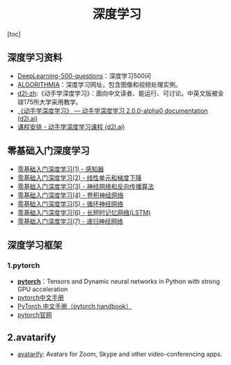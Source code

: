 <h1 align="center">深度学习</h1>

[toc]

## 深度学习资料

* [DeepLearning-500-questions](https://github.com/scutan90/DeepLearning-500-questions)：深度学习500问
* [ALGORITHMIA](https://algorithmia.com/)：深度学习网址，包含图像和视频处理实例。
* [d2l-zh](https://github.com/d2l-ai/d2l-zh):《动手学深度学习》：面向中文读者、能运行、可讨论。中英文版被全球175所大学采用教学。
* [《动手学深度学习》 — 动手学深度学习 2.0.0-alpha0 documentation (d2l.ai)](https://zh-v2.d2l.ai/)
* [课程安排 - 动手学深度学习课程 (d2l.ai)](https://courses.d2l.ai/zh-v2/)

## 零基础入门深度学习

* [零基础入门深度学习(1) - 感知器](https://www.zybuluo.com/hanbingtao/note/433855) 
* [零基础入门深度学习(2) - 线性单元和梯度下降](https://www.zybuluo.com/hanbingtao/note/448086) 
* [零基础入门深度学习(3) - 神经网络和反向传播算法](https://www.zybuluo.com/hanbingtao/note/476663) 
* [零基础入门深度学习(4) - 卷积神经网络](https://www.zybuluo.com/hanbingtao/note/485480) 
* [零基础入门深度学习(5) - 循环神经网络](https://zybuluo.com/hanbingtao/note/541458) 
* [零基础入门深度学习(6) - 长短时记忆网络(LSTM)](https://zybuluo.com/hanbingtao/note/581764) 
* [零基础入门深度学习(7) - 递归神经网络](https://zybuluo.com/hanbingtao/note/626300)


## 深度学习框架

### 1.pytorch

* [**pytorch**](https://github.com/pytorch/pytorch)：Tensors and Dynamic neural networks in Python with strong GPU acceleration 
* [pytorch中文手册](https://pytorch-cn.readthedocs.io/zh/latest/)
* [PyTorch 中文手册（pytorch handbook）](https://github.com/zergtant/pytorch-handbook)
* [pytorch官网](https://pytorch.org/)

## 2.avatarify

* [avatarify](https://github.com/alievk/avatarify): Avatars for Zoom, Skype and other video-conferencing apps.

